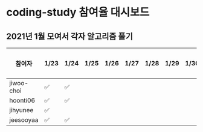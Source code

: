 # coding-study 참여율 대시보드

## 2021년 1월 모여서 각자 알고리즘 풀기 
|참여자|1/23|1/24|1/25|1/26|1/27|1/28|1/29|1/30|1/31|참여율|
|--|--|--|--|--|--|--|--|--|--|--|
|jiwoo-choi|✅|✅||||||||0%|
|hoonti06|✅|✅||||||||0%|
|jihyunee|✅|||||||||0%|
|jeesooyaa|✅|✅||||||||0%|
